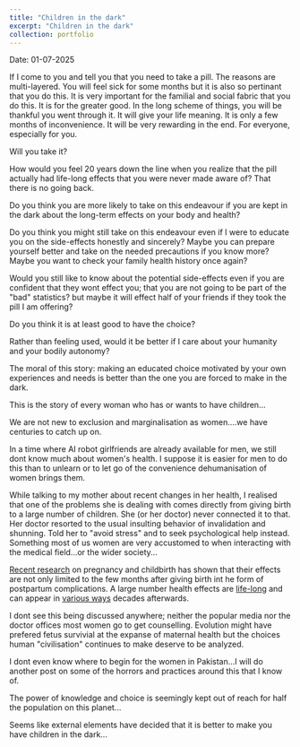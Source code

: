 ```yaml
---
title: "Children in the dark"
excerpt: "Children in the dark"
collection: portfolio
---
```


Date: 01-07-2025

If I come to you and tell you that you need to take a pill. 
The reasons are multi-layered. 
You will feel sick for some months but it is also so pertinant that you do this. 
It is very important for the familial and social fabric that you do this. It is for the greater good.
In the long scheme of things, you will be thankful you went through it. It will give your life meaning.
It is only a few months of inconvenience. It will be very rewarding in the end. For everyone, especially for you. 


Will you take it? 

How would you feel 20 years down the line when you realize that the pill actually had life-long effects that you were never made aware of? That there is no going back. 

Do you think you are more likely to take on this endeavour if you are kept in the dark about the long-term effects on your body and health? 

Do you think you might still take on this endeavour even if I were to educate you on the side-effects honestly and sincerely? Maybe you can prepare yourself better and take on the needed precautions if you know more? Maybe you want to check your family health history once again?

Would you still like to know about the potential side-effects even if you are confident that they wont effect you; that you are not going to be part of the "bad" statistics? but maybe it will effect half of your friends if they took the pill I am offering?

Do you think it is at least good to have the choice? 

Rather than feeling used, would it be better if I care about your humanity and your bodily autonomy?

The moral of this story: making an educated choice motivated by your own experiences and needs is better than the one you are forced to make in the dark.


This is the story of every woman who has or wants to have children...


We are not new to exclusion and marginalisation as women....we have centuries to catch up on.

In a time where AI robot girlfriends are already available for men, we still dont know much about women's health. I suppose it is easier for men to do this than to unlearn or to let go of the convenience dehumanisation of women brings them. 


While talking to my mother about recent changes in her health, I realised that one of the problems she is dealing with comes directly from giving birth to a large number of children. She (or her doctor) never connected it to that. Her doctor resorted to the usual insulting behavior of invalidation and shunning. Told her to "avoid stress" and to seek psychological help instead. Something most of us women are very accustomed to when interacting with the medical field...or the wider society...


[Recent research](https://www.thelancet.com/journals/langlo/article/PIIS2214-109X(23)00454-0/fulltext) on pregnancy and childbirth has shown that their effects are not only limited to the few months after giving birth int he form of postpartum complications. A large number health effects are [life-long](https://www.ahajournals.org/doi/10.1161/CIRCULATIONAHA.122.062177) and can appear in [various ways](https://www.physiology.org/publications/news/the-physiologist-magazine/2024/november/how-pregnancy-affects-a-lifetime-of-health?SSO=Y) decades afterwards. 

I dont see this being discussed anywhere; neither the popular media nor the doctor offices most women go to get counselling. Evolution might have prefered fetus survivial at the expanse of maternal health but the choices human "civilisation" continues to make deserve to be analyzed. 

I dont even know where to begin for the women in Pakistan...I will do another post on some of the horrors and practices around this that I know of. 



The power of knowledge and choice is seemingly kept out of reach for half the population on this planet...

Seems like external elements have decided that it is better to make you have children in the dark...
